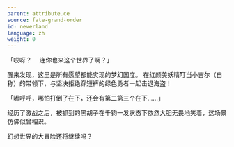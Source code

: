```yaml
---
parent: attribute.ce
source: fate-grand-order
id: neverland
language: zh
weight: 0
---
```


「哎呀？
　连你也来这个世界了啊？」

醒来发现，这里是所有愿望都能实现的梦幻国度。
在红颜美妖精叮当小吉尔（自称）的带领下，与坚决拒绝穿短裤的绿色勇者一起击退海盗！

「嘟呼呼，哪怕打倒了在下，还会有第二第三个在下……」

经历了激战之后，被抓到的黑胡子在千钧一发状态下依然大胆无畏地笑着，这场景仿佛似曾相识。

幻想世界的大冒险还将继续吗？
